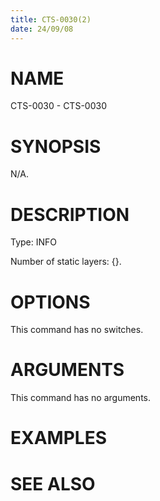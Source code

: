 ```yaml
---
title: CTS-0030(2)
date: 24/09/08
---
```


# NAME

CTS-0030 - CTS-0030

# SYNOPSIS

N/A.

# DESCRIPTION

Type: INFO

Number of static layers: {}.

# OPTIONS

This command has no switches.

# ARGUMENTS

This command has no arguments.

# EXAMPLES

# SEE ALSO
